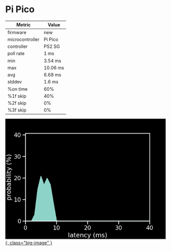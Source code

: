 # Pi Pico

| Metric          | Value    |
| --------------- | -------- |
| firmware        | new      |
| microcontroller | Pi Pico  |
| controller      | PS2 SG   |
| poll rate       | 1 ms     |
| min             | 3.54 ms  |
| max             | 10.06 ms |
| avg             | 6.68 ms  |
| stddev          | 1.6 ms   |
| %on time        | 60%      |
| %1f skip        | 40%      |
| %2f skip        | 0%       |
| %3f skip        | 0%       |

[![Graph](/assets/images/results/ps2_guitar_santroller.png){: class="big-image" }](/assets/images/results/ps2_guitar_santroller.png)
